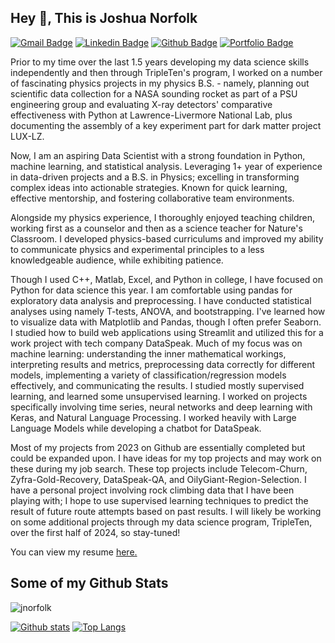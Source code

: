 ## Hey 👋, This is Joshua Norfolk
[![Gmail Badge](https://img.shields.io/badge/-joshua.quinn.norfolk@gmail.com-c14438?style=flat&logo=Gmail&logoColor=white&link=mailto:joshua.quinn.norfolk@gmail.com)](mailto:joshua.quinn.norfolk@gmail.com) 
[![Linkedin Badge](https://img.shields.io/badge/-joshuanorfolk-0072b1?style=flat&logo=Linkedin&logoColor=white&link=https://www.linkedin.com/in/joshuanorfolk/)](https://www.linkedin.com/in/joshuanorfolk/) [![Github Badge](https://img.shields.io/badge/-jnorfolk-grey?style=flat&logo=github&logoColor=white&link=https://github.com/jnorfolk/)](https://www.github.com/jnorfolk/) [![Portfolio Badge](https://img.shields.io/badge/portfolio-web-blue?style=flat&link=https://jnorfolk.github.io//)](https://jnorfolk.github.io//) <p align='left'>Prior to my time over the last 1.5 years developing my data science skills independently and then through TripleTen's program, I worked on a number of fascinating physics projects in my physics B.S. - namely, planning out scientific data collection for a NASA sounding rocket as part of a PSU engineering group and evaluating X-ray detectors' comparative effectiveness with Python at Lawrence-Livermore National Lab, plus documenting the assembly of a key experiment part for dark matter project LUX-LZ. 

Now, I am an aspiring Data Scientist with a strong foundation in Python, machine learning, and statistical analysis. Leveraging 1+ year of experience in data-driven projects and a B.S. in Physics; excelling in transforming complex ideas into actionable strategies. Known for quick learning, effective mentorship, and fostering collaborative team environments. 

Alongside my physics experience, I thoroughly enjoyed teaching children, working first as a counselor and then as a science teacher for Nature's Classroom. I developed physics-based curriculums and improved my ability to communicate physics and experimental principles to a less knowledgeable audience, while exhibiting patience.

Though I used C++, Matlab, Excel, and Python in college, I have focused on Python for data science this year. I am comfortable using pandas for exploratory data analysis and preprocessing. I have conducted statistical analyses using namely T-tests, ANOVA, and bootstrapping. I've learned how to visualize data with Matplotlib and Pandas, though I often prefer Seaborn. I studied how to build web applications using Streamlit and utilized this for a work project with tech company DataSpeak. Much of my focus was on machine learning: understanding the inner mathematical workings, interpreting results and metrics, preprocessing data correctly for different models, implementing a variety of classification/regression models effectively, and communicating the results. I studied mostly supervised learning, and learned some unsupervised learning. I worked on projects specifically involving time series, neural networks and deep learning with Keras, and Natural Language Processing. I worked heavily with Large Language Models while developing a chatbot for DataSpeak. 

Most of my projects from 2023 on Github are essentially completed but could be expanded upon. I have ideas for my top projects and may work on these during my job search. These top projects include Telecom-Churn, Zyfra-Gold-Recovery, DataSpeak-QA, and OilyGiant-Region-Selection. I have a personal project involving rock climbing data that I have been playing with; I hope to use supervised learning techniques to predict the result of future route attempts based on past results. I will likely be working on some additional projects through my data science program, TripleTen, over the first half of 2024, so stay-tuned!</p><p align='left'> You can view my resume <a href='https://docs.google.com/document/d/1JXIsHqn48Yf2_TWMFTmEUsxIixHTAPDhtiX0c2QOCd0/edit ' target=_blank><u>here</u>.</a></p>
## Some of my Github Stats
<p align=left> <img src=https://komarev.com/ghpvc/?username=jnorfolk alt=jnorfolk /> </p>

[![Github stats](https://github-readme-stats.vercel.app/api?username=jnorfolk&show_icons=true&include_all_commits=true)](https://github.com/jnorfolk/github-readme-stats)
[![Top Langs](https://github-readme-stats.vercel.app/api/top-langs/?username=jnorfolk&layout=compact)](https://github.com/jnorfolk/github-readme-stats)
